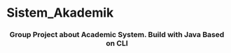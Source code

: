 # Sistem_Akademik

<h3 align="center">Group Project about Academic System. Build with Java Based on CLI</h3>


